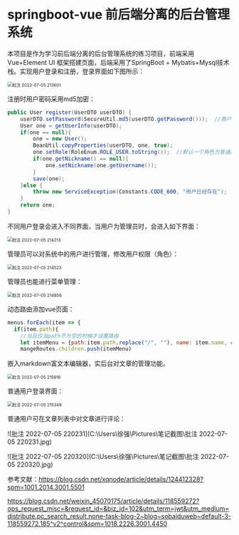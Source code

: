 # springboot-vue 前后端分离的后台管理系统

本项目是作为学习前后端分离的后台管理系统的练习项目，前端采用Vue+Element UI 框架搭建页面，后端采用了SpringBoot + Mybatis+Mysql技术栈。实现用户登录和注册，登录界面如下图所示：

<img src="C:\Users\徐强\Pictures\笔记截图\批注 2022-07-05 213601.jpg" alt="批注 2022-07-05 213601" style="zoom: 67%;" />



注册时用户密码采用md5加密：

```java
public User register(UserDTO userDTO) {
    userDTO.setPassword(SecureUtil.md5(userDTO.getPassword()));  //用户密码加密
    User one = getUserInfo(userDTO);
    if(one == null){
        one = new User();
        BeanUtil.copyProperties(userDTO, one, true);
        one.setRole(RoleEnum.ROLE_USER.toString());  //默认一个角色为普通用户
        if(one.getNickname() == null){
            one.setNickname(one.getUsername());
        }
        save(one);
    }else {
        throw new ServiceException(Constants.CODE_600, "用户已经存在");
    }
    return one;
}
```

不同用户登录会进入不同界面，当用户为管理员时，会进入如下界面：

<img src="C:\Users\徐强\Pictures\笔记截图\批注 2022-07-05 214213.jpg" alt="批注 2022-07-05 214213" style="zoom:67%;" />

管理员可以对系统中的用户进行管理，修改用户权限（角色）：

<img src="C:\Users\徐强\Pictures\笔记截图\批注 2022-07-05 214523.jpg" alt="批注 2022-07-05 214523" style="zoom:67%;" />

管理员也能进行菜单管理：

<img src="C:\Users\徐强\Pictures\笔记截图\批注 2022-07-05 214856.jpg" alt="批注 2022-07-05 214856" style="zoom:67%;" />

动态路由添加vue页面：

```js
menus.forEach(item => {
  if(item.path){
    //当且仅当path不为空的时候才设置路由
    let itemMenu = {path:item.path.replace("/", ""), name: item.name, component:() => import('../views/' + item.pagePath + '.vue')}
    mangeRoutes.children.push(itemMenu)
```

嵌入markdown富文本编辑器，实后台对文章的管理功能。

<img src="C:\Users\徐强\Pictures\笔记截图\批注 2022-07-05 215916.jpg" alt="批注 2022-07-05 215916" style="zoom:67%;" />







普通用户登录界面：

<img src="C:\Users\徐强\Pictures\笔记截图\批注 2022-07-05 215349.jpg" alt="批注 2022-07-05 215349" style="zoom:67%;" />



普通用户可在文章列表中对文章进行评论：

![批注 2022-07-05 220231](C:\Users\徐强\Pictures\笔记截图\批注 2022-07-05 220231.jpg)

![批注 2022-07-05 220320](C:\Users\徐强\Pictures\笔记截图\批注 2022-07-05 220320.jpg)



参考文献：https://blog.csdn.net/xqnode/article/details/124412328?spm=1001.2014.3001.5501

https://blog.csdn.net/weixin_45070175/article/details/118559272?ops_request_misc=&request_id=&biz_id=102&utm_term=jwt&utm_medium=distribute.pc_search_result.none-task-blog-2~blog~sobaiduweb~default-3-118559272.185^v2^control&spm=1018.2226.3001.4450